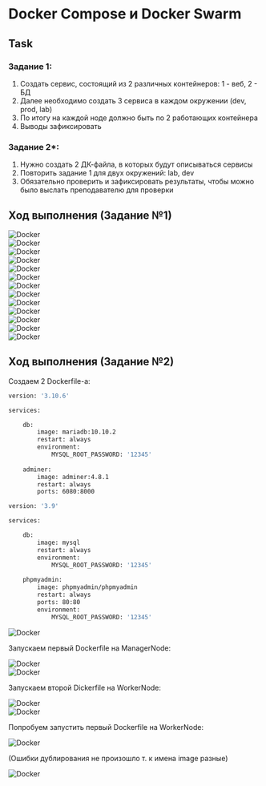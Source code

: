 # Docker Compose и Docker Swarm
## Task

### Задание 1:
1) Создать сервис, состоящий из 2 различных контейнеров: 1 - веб, 2 - БД
2) Далее необходимо создать 3 сервиса в каждом окружении (dev, prod, lab)
3) По итогу на каждой ноде должно быть по 2 работающих контейнера
4) Выводы зафиксировать

### Задание 2*:
1) Нужно создать 2 ДК-файла, в которых будут описываться сервисы
2) Повторить задание 1 для двух окружений: lab, dev
3) Обязательно проверить и зафиксировать результаты, чтобы можно было выслать преподавателю для проверки

## Ход выполнения (Задание №1)

![Docker](/Seminar_5/source/img1.png)  
![Docker](/Seminar_5/source/img2.png)  
![Docker](/Seminar_5/source/img3.png)  
![Docker](/Seminar_5/source/img5.png)  
![Docker](/Seminar_5/source/img6.png)  
![Docker](/Seminar_5/source/img7.png)  
![Docker](/Seminar_5/source/img8.png)  
![Docker](/Seminar_5/source/img9.png)  
![Docker](/Seminar_5/source/img10.png)  
![Docker](/Seminar_5/source/img11.png)  
![Docker](/Seminar_5/source/img12.png)  
![Docker](/Seminar_5/source/img13.png)  
![Docker](/Seminar_5/source/img14.png)  

## Ход выполнения (Задание №2)
Создаем 2 Dockerfile-а:
```dockerfile
version: '3.10.6'

services:

    db:
        image: mariadb:10.10.2
        restart: always
        environment: 
            MYSQL_ROOT_PASSWORD: '12345'
            
    adminer:
        image: adminer:4.8.1
        restart: always
        ports: 6080:8000
```
```dockerfile
version: '3.9'

services:

    db:
        image: mysql
        restart: always
        environment: 
            MYSQL_ROOT_PASSWORD: '12345'
            
    phpmyadmin:
        image: phpmyadmin/phpmyadmin
        restart: always
        ports: 80:80
        environment: 
            MYSQL_ROOT_PASSWORD: '12345'           
```
![Docker](/Seminar_5/source/img19.png)  

Запускаем первый Dockerfile на ManagerNode:   

![Docker](/Seminar_5/source/img20.png)  
![Docker](/Seminar_5/source/img21.png)  

Запускаем второй Dickerfile на WorkerNode:   

![Docker](/Seminar_5/source/img22.png)  
![Docker](/Seminar_5/source/img23.png)  

Попробуем запустить первый Dockerfile на WorkerNode:  

![Docker](/Seminar_5/source/img24.png)  

(Ошибки дублирования не произошло т. к имена image разные)  

![Docker](/Seminar_5/source/img25.png)  